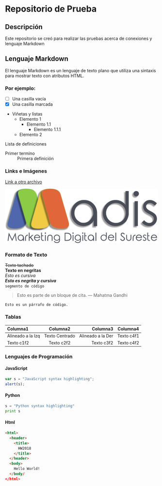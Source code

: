 # Repositorio de Prueba
## Descripción
Este repositorio se creó para realizar las pruebas acerca de conexiones  y lenguaje Markdown

## Lenguaje Markdown
El lenguaje Markdown es un lenguaje de texto plano que utiliza una sintaxis para mostrar texto con atributos HTML.

### Por ejemplo:
- [ ] Una casilla vacía
- [X] Una casilla marcada
- Viñetas y listas
  - Elemento 1
    - Elemento 1.1
      - Elemento 1.1.1
  - Elemento 2

Lista de definiciones
<dl>
  <dt>Primer termino</dt>
  <dd>Primera definición</dd>
</dl>

### Links e Imágenes
[Link a otro archivo][Link1]

![Logo]

[link1]: link1.md "Abrir Archivo"
[Logo]: Logo.png

### Formato de Texto
~~Texto tachado~~  
**Texto en negritas**  
*Esto es cursiva*  
***Esto es negrita y cursiva***  
`segmento de código`  
> Esto es parte de un bloque de cita. — Mahatma Gandhi
~~~
Esto es un párrafo de código.
~~~

### Tablas
Columna1    |Columna2   |Columna3   |Columna4
:-----------|:---------:|----------:|-----------
Alineado a la Izq  |Texto Centrado  |Alineado a la Der |Texto c4f1
Texto c1f2  |Texto c2f2 |Texto c3f2 |Texto c4f2

### Lenguajes de Programación
#### JavaScript
```javascript
var s = "JavaScript syntax highlighting";
alert(s);
```

#### Python
```python
s = "Python syntax highlighting"
print s
```

#### Html
```html
<html>
  <header>
    <title>
      HW2018
    </title>
  </header>
  <body>
    Hello World!
  </body/
</html>
```

